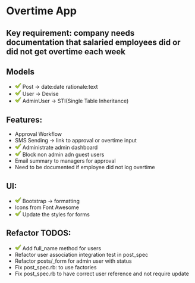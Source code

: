 # Overtime App

## Key requirement: company needs documentation that salaried employees did or did not get overtime each week

## Models

- ![check](ynstructions/check.png) Post -> date:date rationale:text
- ![check](ynstructions/check.png) User -> Devise
- ![check](ynstructions/check.png) AdminUser -> STI(Single Table Inheritance)

## Features:

- Approval Workflow
- SMS Sending -> link to approval or overtime input
- ![check](ynstructions/check.png) Administrate admin dashboard
- ![check](ynstructions/check.png) Block non admin adn guest users
- Email summary to managers for approval
- Need to be documented if employee did not log overtime

## UI:

- ![check](ynstructions/check.png) Bootstrap -> formatting
- Icons from Font Awesome
- ![check](ynstructions/check.png) Update the styles for forms

## Refactor TODOS:
- ![check](ynstructions/check.png) Add full_name method for users
- Refactor user association integration test in post_spec
- Refactor posts/_form for admin user with status
- Fix post_spec.rb: to use factories
- Fix post_spec.rb to have correct user reference and not require update
